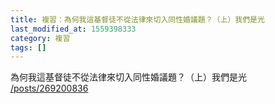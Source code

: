 ```yaml
---
title: 複習：為何我這基督徒不從法律來切入同性婚議題？（上）我們是光
last_modified_at: 1559398333
category: 複習
tags: []
---
```


<p>為何我這基督徒不從法律來切入同性婚議題？（上）我們是光<br>
<a href="/posts/269200836" target="_blank">/posts/269200836</a></p>

<p>&nbsp;</p>

